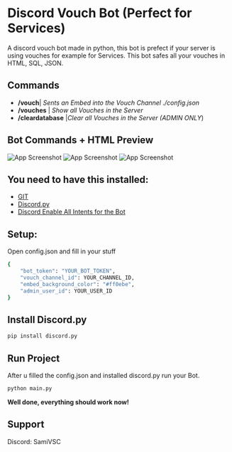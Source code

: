 
# Discord Vouch Bot (Perfect for Services)

A discord vouch bot made in python, this bot is prefect if your server is using vouches for example for Services. This bot safes all your vouches in HTML, SQL, JSON.


## Commands

- **/vouch**| *Sents an Embed into the Vouch Channel ./config.json*
- **/vouches** | *Show all Vouches in the Server*
- **/cleardatabase** |*Clear all Vouches in the Server (ADMIN ONLY*)



## Bot Commands + HTML Preview

![App Screenshot](https://cdn.discordapp.com/attachments/1287864112851849310/1293168340407422997/image.png?ex=6706645e&is=670512de&hm=444ba2a03e2e7b222c181cc743331dbf4ef8478ee792cb161584b5a0281dd090&)
![App Screenshot](https://cdn.discordapp.com/attachments/1287864112851849310/1293168805794807828/image.png?ex=670664cd&is=6705134d&hm=04db5c3f1d50e87b93057be8b789dd73f828beb465d51c227a4aebb5df17bb4c&)
![App Screenshot](https://cdn.discordapp.com/attachments/1287864112851849310/1293168980802146384/image.png?ex=670664f6&is=67051376&hm=da7fc7b869d4a4f8d722eb8d276883879d199623ceb332f57acbbcd58567ff7f&)




## You need to have this installed:

 - [GIT](https://git-scm.com/downloads)
 - [Discord.py](https://discordpy.readthedocs.io/en/latest/intro.html)
 - [Discord Enable All Intents for the Bot](https://discord.com/developers/applications)


## Setup:
Open config.json and fill in your stuff

```bash
{
    "bot_token": "YOUR_BOT_TOKEN",
    "vouch_channel_id": YOUR_CHANNEL_ID,
    "embed_background_color": "#ff0ebe",
    "admin_user_id": YOUR_USER_ID
}
```

## Install Discord.py


```bash
pip install discord.py
```

## Run Project
After u filled the config.json and installed discord.py run your Bot.

```bash
python main.py
```


**Well done, everything should work now!**

## Support

Discord: SamiVSC

